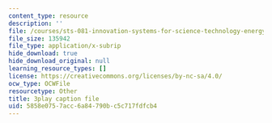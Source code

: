 ```yaml
---
content_type: resource
description: ''
file: /courses/sts-081-innovation-systems-for-science-technology-energy-manufacturing-and-health-spring-2017/5858e0757acc6a84790bc5c717fdfcb4_L-Y4K7LfHms.srt
file_size: 135942
file_type: application/x-subrip
hide_download: true
hide_download_original: null
learning_resource_types: []
license: https://creativecommons.org/licenses/by-nc-sa/4.0/
ocw_type: OCWFile
resourcetype: Other
title: 3play caption file
uid: 5858e075-7acc-6a84-790b-c5c717fdfcb4
---
```

